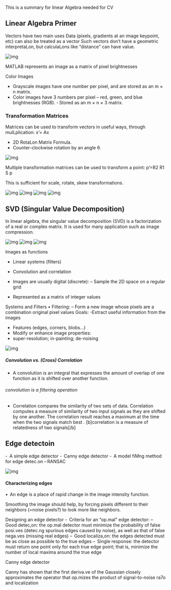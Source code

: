 This is a summary for linear Algebra needed for CV

## Linear Algebra Primer

Vectors have two main uses
Data (pixels, gradients at an image keypoint, etc) can also be treated as a vector  Such vectors don’t  have a geometric interpretaLon, but calculaLons like 
“distance” can  have value.

![img](https://github.com/mmjazzar/deep_learning/blob/master/1.jpg)

MATLAB represents an image as a matrix of pixel brightnesses

Color Images 
 - Grayscale images have one number per pixel, and are stored as an m × n matrix. 
 - Color images have 3 numbers per pixel – red, green, and blue brightnesses (RGB).
 - Stored as an m × n × 3 matrix.
 
### Transformation Matrices

Matrices can be used to transform vectors in useful ways, through mulLplication: x’= Ax

- 2D RotaLon Matrix Formula.
- Counter-clockwise rotation by an angle θ.

![img](https://github.com/mmjazzar/deep_learning/blob/master/2.jpg)

Multiple transformation matrices can be used to transform a point: 
p’=R2 R1 S p

This is sufficient for scale, rotate, skew transformations.

![img](https://github.com/mmjazzar/deep_learning/blob/master/3.jpg)
![img](https://github.com/mmjazzar/deep_learning/blob/master/4.jpg)
![img](https://github.com/mmjazzar/deep_learning/blob/master/5.jpg)
![img](https://github.com/mmjazzar/deep_learning/blob/master/6.jpg)


## SVD (Singular Value Decomposition)
In linear algebra, the singular value decomposition (SVD) is a factorization of a real or complex matrix. It is used for many application such as image compression.

![img](https://github.com/mmjazzar/deep_learning/blob/master/8.jpg)
![img](https://github.com/mmjazzar/deep_learning/blob/master/9.jpg)
![img](https://github.com/mmjazzar/deep_learning/blob/master/10.jpg)



Images as functions
- Linear systems (filters)
- Convolution and correlation

- Images are usually digital (discrete):
 – Sample the 2D space on a regular grid
 - Represented as a matrix of integer values

Systems and Filters
• Filtering:
 – Form a new image whose pixels are a combination original pixel values Goals: 
-Extract useful information from the images
 - Features (edges, corners, blobs…)
 - Modify or enhance image properties: 
 - super-resolution; in-painting; de-noising


![img](https://github.com/mmjazzar/deep_learning/blob/master/11.jpg)

##### Convolution vs. (Cross) Correlation
- A convolution is an integral that expresses the amount  of overlap of one function as it is shifted over another 
function. 
###### convolution is a filtering operation
- Correlation compares the similarity of two sets of data. Correlation computes a measure of similarity of 
two input signals as they are shifted by one another. The correlation result reaches a maximum at the time 
when the two signals match best .
[b]correlation is a measure of relatedness of two signals[/b]


## Edge detectoin 
-  A simple edge detector 
-  Canny edge detector 
-  A model fiMng method for edge detec.on 
– RANSAC

![img](https://github.com/mmjazzar/deep_learning/blob/master/12.jpg)

#### Characterizing edges 
•  An edge is a place of rapid change in the image intensity function.

Smoothing the image should help, by forcing pixels different to their neighbors (=noise pixels?) 
to look more like neighbors.

Designing an edge detector 
-  Criteria for an “op.mal” edge detector: 
–  Good detec,on: the op.mal detector must minimize the probability of 
false posi.ves (detec.ng spurious edges caused by noise), as well as that 
of false nega.ves (missing real edges) 
–  Good localiza,on: the edges detected must be as close as possible to 
the true edges 
–  Single response: the detector must return one point only for each true 
edge point; that is, minimize the number of local maxima around the 
true edge


Canny edge detector

Canny has shown that the first deriva.ve of the Gaussian closely approximates the operator that op.mizes the product of signal-to-noise ra7o and localization 

